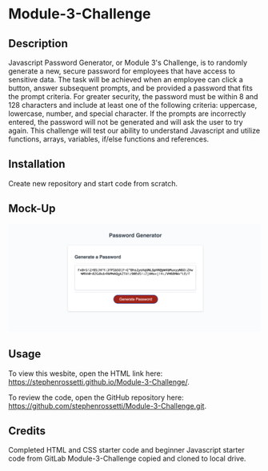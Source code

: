 # Module-3-Challenge

## Description

Javascript Password Generator, or Module 3's Challenge, is to randomly generate a new, secure password for employees that have access to sensitive data. The task will be achieved when an employee can click a button, answer subsequent prompts, and be provided a password that fits the prompt criteria. For greater security, the password must be within 8 and 128 characters and include at least one of the following criteria: uppercase, lowercase, number, and special character. If the prompts are incorrectly entered, the password will not be generated and will ask the user to try again. This challenge will test our ability to understand Javascript and utilize functions, arrays, variables, if/else functions and references.

## Installation

Create new repository and start code from scratch.

## Mock-Up

![alt text](https://github.com/stephenrossetti/Module-3-Challenge/blob/main/Assets/Mock-Up.png)

## Usage

To view this wesbite, open the HTML link here: https://stephenrossetti.github.io/Module-3-Challenge/.

To review the code, open the GitHub repository here: https://github.com/stephenrossetti/Module-3-Challenge.git.

## Credits

Completed HTML and CSS starter code and beginner Javascript starter code from GitLab Module-3-Challenge copied and cloned to local drive.